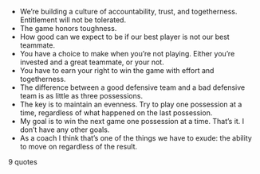  - We’re building a culture of accountability, trust, and togetherness. Entitlement will not be tolerated.
 - The game honors toughness.
 - How good can we expect to be if our best player is not our best teammate.
 - You have a choice to make when you’re not playing. Either you’re invested and a great teammate, or your not.
 - You have to earn your right to win the game with effort and togetherness.
 - The difference between a good defensive team and a bad defensive team is as little as three possessions.
 - The key is to maintain an evenness. Try to play one possession at a time, regardless of what happened on the last possession.
 - My goal is to win the next game one possession at a time. That’s it. I don’t have any other goals.
 - As a coach I think that’s one of the things we have to exude: the ability to move on regardless of the result.

9 quotes
